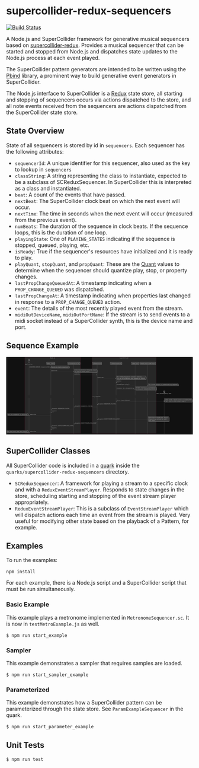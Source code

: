 # supercollider-redux-sequencers
[![Build Status](https://travis-ci.com/colinsullivan/supercollider-redux-sequencers.svg?branch=master)](https://travis-ci.com/colinsullivan/supercollider-redux-sequencers)

A Node.js and SuperCollider framework for generative musical sequencers based on [supercollider-redux](https://github.com/colinsullivan/supercollider-redux).  Provides a musical sequencer that can be started and stopped from Node.js and dispatches state updates to the Node.js process at each event played.

The SuperCollider pattern generators are intended to be written using the [Pbind](http://doc.sccode.org/Tutorials/A-Practical-Guide/PG_03_What_Is_Pbind.html) library, a prominent way to build generative event generators in SuperCollider.

The Node.js interface to SuperCollider is a [Redux](https://redux.js.org/) state store, all starting and stopping of sequencers occurs via actions dispatched to the store, and all note events received from the sequencers are actions dispatched from the SuperCollider state store.

## State Overview

State of all sequencers is stored by id in `sequencers`.  Each sequencer has the following attributes:

* `sequencerId`: A unique identifier for this sequencer, also used as the key to lookup in `sequencers`
* `classString`: A string representing the class to instantiate, expected to be a subclass of SCReduxSequencer.  In SuperCollider this is interpreted as a class and instantiated.
* `beat`: A count of the events that have passed.
* `nextBeat`: The SuperCollider clock beat on which the next event will occur.
* `nextTime`: The time in seconds when the next event will occur (measured from the previous event).
* `numBeats`: The duration of the sequence in clock beats.  If the sequence loops, this is the duration of one loop.
* `playingState`: One of `PLAYING_STATES` indicating if the sequence is stopped, queued, playing, etc.
* `isReady`: True if the sequencer's resources have initialized and it is ready to play.
* `playQuant`, `stopQuant`, and `propQuant`: These are the [Quant](http://doc.sccode.org/Classes/Quant.html) values to determine when the sequencer should quantize play, stop, or property changes. 
* `lastPropChangeQueuedAt`: A timestamp indicating when a `PROP_CHANGE_QUEUED` was dispatched.
* `lastPropChangeAt`: A timestamp indicating when properties last changed in response to a `PROP_CHANGE_QUEUED` action.
* `event`: The details of the most recently played event from the stream.
* `midiOutDeviceName`, `midiOutPortName`: If the stream is to send events to a midi socket instead of a SuperCollider synth, this is the device name and port.

## Sequence Example

![docs/queue_sequence_diagram.png](docs/queue_sequence_diagram.png "Diagram of sequencer queueing and starting to play")


## SuperCollider Classes
All SuperCollider code is included in a [quark](http://doc.sccode.org/Guides/UsingQuarks.html) inside the `quarks/supercollider-redux-sequencers` directory.

* `SCReduxSequencer`: A framework for playing a stream to a specific clock and with a `ReduxEventStreamPlayer`.  Responds to state changes in the store, scheduling starting and stopping of the event stream player appropriately.
* `ReduxEventStreamPlayer`: This is a subclass of `EventStreamPlayer` which will dispatch actions each time an event from the stream is played.  Very useful for modifying other state based on the playback of a Pattern, for example.

## Examples

To run the examples:

    npm install

For each example, there is a Node.js script and a SuperCollider script that must be run simultaneously.

### Basic Example
This example plays a metronome implemented in `MetronomeSequencer.sc`.  It is now in `testMetroExample.js` as well.

    $ npm run start_example

### Sampler
This example demonstrates a sampler that requires samples are loaded.

    $ npm run start_sampler_example

### Parameterized
This example demonstrates how a SuperCollider pattern can be parameterized through the state store.  See `ParamExampleSequencer` in the quark.

    $ npm run start_parameter_example

## Unit Tests

    $ npm run test
